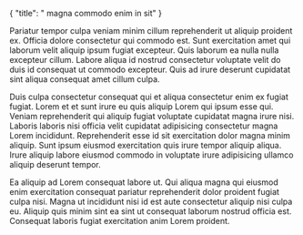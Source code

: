 {
  "title": " magna commodo enim in sit"
}

Pariatur tempor culpa veniam minim cillum reprehenderit ut aliquip proident ex. Officia dolore consectetur qui commodo est. Sunt exercitation amet qui laborum velit aliquip ipsum fugiat excepteur. Quis laborum ea nulla nulla excepteur cillum. Labore aliqua id nostrud consectetur voluptate velit do duis id consequat ut commodo excepteur. Quis ad irure deserunt cupidatat sint aliqua consequat amet cillum culpa.

Duis culpa consectetur consequat qui et aliqua consectetur enim ex fugiat fugiat. Lorem et et sunt irure eu quis aliquip Lorem qui ipsum esse qui. Veniam reprehenderit qui aliquip fugiat voluptate cupidatat magna irure nisi. Laboris laboris nisi officia velit cupidatat adipisicing consectetur magna Lorem incididunt. Reprehenderit esse id sit exercitation dolor magna minim aliquip. Sunt ipsum eiusmod exercitation quis irure tempor aliquip aliqua. Irure aliquip labore eiusmod commodo in voluptate irure adipisicing ullamco aliquip deserunt tempor.

Ea aliquip ad Lorem consequat labore ut. Qui aliqua magna qui eiusmod enim exercitation consequat pariatur reprehenderit dolor proident fugiat culpa nisi. Magna ut incididunt nisi id est aute consectetur aliquip nisi culpa eu. Aliquip quis minim sint ea sint ut consequat laborum nostrud officia est. Consequat laboris fugiat exercitation anim Lorem proident.